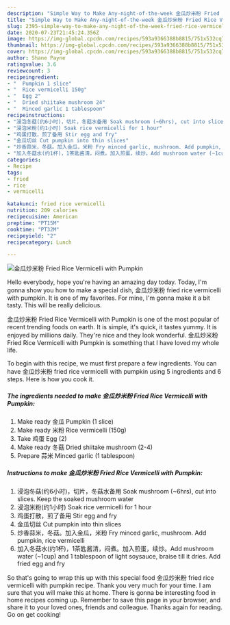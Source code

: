 ```yaml
---
description: "Simple Way to Make Any-night-of-the-week 金瓜炒米粉 Fried Rice Vermicelli with Pumpkin"
title: "Simple Way to Make Any-night-of-the-week 金瓜炒米粉 Fried Rice Vermicelli with Pumpkin"
slug: 2395-simple-way-to-make-any-night-of-the-week-fried-rice-vermicelli-with-pumpkin
date: 2020-07-23T21:45:24.356Z
image: https://img-global.cpcdn.com/recipes/593a9366388b8815/751x532cq70/金瓜炒米粉-fried-rice-vermicelli-with-pumpkin-recipe-main-photo.jpg
thumbnail: https://img-global.cpcdn.com/recipes/593a9366388b8815/751x532cq70/金瓜炒米粉-fried-rice-vermicelli-with-pumpkin-recipe-main-photo.jpg
cover: https://img-global.cpcdn.com/recipes/593a9366388b8815/751x532cq70/金瓜炒米粉-fried-rice-vermicelli-with-pumpkin-recipe-main-photo.jpg
author: Shane Payne
ratingvalue: 3.6
reviewcount: 3
recipeingredient:
- "  Pumpkin 1 slice"
- "  Rice vermicelli 150g"
- "  Egg 2"
- "  Dried shiitake mushroom 24"
- "  Minced garlic 1 tablespoon"
recipeinstructions:
- "浸泡冬菇(约6小时)，切片，冬菇水备用 Soak mushroom (~6hrs), cut into slices. Keep the soaked mushroom water"
- "浸泡米粉(约1小时) Soak rice vermicelli for 1 hour"
- "鸡蛋打散，煎了备用 Stir egg and fry"
- "金瓜切丝 Cut pumpkin into thin slices"
- "炒香蒜米，冬菇。加入金瓜，米粉 Fry minced garlic, mushroom. Add pumpkin, rice vermicelli"
- "加入冬菇水(约1杯)，1茶匙酱清，闷煮。加入煎蛋，续炒。Add mushroom water (~1cup) and 1 tablespoon of light soysauce, braise till it dries. Add fried egg and fry"
categories:
- Recipe
tags:
- fried
- rice
- vermicelli

katakunci: fried rice vermicelli 
nutrition: 209 calories
recipecuisine: American
preptime: "PT15M"
cooktime: "PT32M"
recipeyield: "2"
recipecategory: Lunch

---
```



![金瓜炒米粉 Fried Rice Vermicelli with Pumpkin](https://img-global.cpcdn.com/recipes/593a9366388b8815/751x532cq70/金瓜炒米粉-fried-rice-vermicelli-with-pumpkin-recipe-main-photo.jpg)

Hello everybody, hope you're having an amazing day today. Today, I'm gonna show you how to make a special dish, 金瓜炒米粉 fried rice vermicelli with pumpkin. It is one of my favorites. For mine, I'm gonna make it a bit tasty. This will be really delicious.



金瓜炒米粉 Fried Rice Vermicelli with Pumpkin is one of the most popular of recent trending foods on earth. It is simple, it's quick, it tastes yummy. It is enjoyed by millions daily. They're nice and they look wonderful. 金瓜炒米粉 Fried Rice Vermicelli with Pumpkin is something that I have loved my whole life.


To begin with this recipe, we must first prepare a few ingredients. You can have 金瓜炒米粉 fried rice vermicelli with pumpkin using 5 ingredients and 6 steps. Here is how you cook it.

<!--inarticleads1-->

##### The ingredients needed to make 金瓜炒米粉 Fried Rice Vermicelli with Pumpkin:

1. Make ready  金瓜 Pumpkin (1 slice)
1. Make ready  米粉 Rice vermicelli (150g)
1. Take  鸡蛋 Egg (2)
1. Make ready  冬菇 Dried shiitake mushroom (2-4)
1. Prepare  蒜米 Minced garlic (1 tablespoon)




<!--inarticleads2-->

##### Instructions to make 金瓜炒米粉 Fried Rice Vermicelli with Pumpkin:

1. 浸泡冬菇(约6小时)，切片，冬菇水备用 Soak mushroom (~6hrs), cut into slices. Keep the soaked mushroom water
1. 浸泡米粉(约1小时) Soak rice vermicelli for 1 hour
1. 鸡蛋打散，煎了备用 Stir egg and fry
1. 金瓜切丝 Cut pumpkin into thin slices
1. 炒香蒜米，冬菇。加入金瓜，米粉 Fry minced garlic, mushroom. Add pumpkin, rice vermicelli
1. 加入冬菇水(约1杯)，1茶匙酱清，闷煮。加入煎蛋，续炒。Add mushroom water (~1cup) and 1 tablespoon of light soysauce, braise till it dries. Add fried egg and fry




So that's going to wrap this up with this special food 金瓜炒米粉 fried rice vermicelli with pumpkin recipe. Thank you very much for your time. I am sure that you will make this at home. There is gonna be interesting food in home recipes coming up. Remember to save this page in your browser, and share it to your loved ones, friends and colleague. Thanks again for reading. Go on get cooking!
